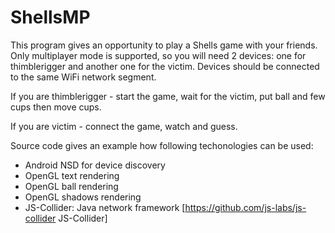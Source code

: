 # ShellsMP

This program gives an opportunity to play a Shells game with your friends.
Only multiplayer mode is supported, so you will need 2 devices:
one for thimblerigger and another one for the victim.
Devices should be connected to the same WiFi network segment.

If you are thimblerigger - start the game, wait for the victim,
put ball and few cups then move cups.

If you are victim - connect the game, watch and guess.

Source code gives an example how following techonologies can be used:
- Android NSD for device discovery
- OpenGL text rendering
- OpenGL ball rendering
- OpenGL shadows rendering
- JS-Collider: Java network framework [https://github.com/js-labs/js-collider JS-Collider]
